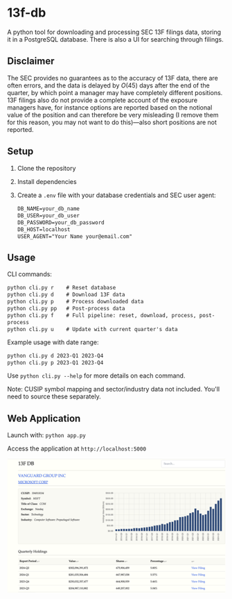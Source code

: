 # 13f-db

A python tool for downloading and processing SEC 13F filings data, storing it in a PostgreSQL database. There is also a UI for searching through filings. 

## Disclaimer

The SEC provides no guarantees as to the accuracy of 13F data, there are often errors, and the data is delayed by $O(45)$ days after the end of the quarter, by which point a manager may have completely different positions. 13F filings also do not provide a complete account of the exposure managers have, for instance options are reported based on the notional value of the position and can therefore be very misleading (I remove them for this reason, you may not want to do this)—also short positions are not reported.


## Setup

1. Clone the repository
2. Install dependencies
3. Create a `.env` file with your database credentials and SEC user agent:

    ```
    DB_NAME=your_db_name
    DB_USER=your_db_user
    DB_PASSWORD=your_db_password
    DB_HOST=localhost
    USER_AGENT="Your Name your@email.com"
    ```

## Usage

CLI commands:

```
python cli.py r    # Reset database
python cli.py d    # Download 13F data
python cli.py p    # Process downloaded data
python cli.py pp   # Post-process data
python cli.py f    # Full pipeline: reset, download, process, post-process
python cli.py u    # Update with current quarter's data
```

Example usage with date range:

```
python cli.py d 2023-Q1 2023-Q4
python cli.py p 2023-Q1 2023-Q4
```

Use `python cli.py --help` for more details on each command.

Note: CUSIP symbol mapping and sector/industry data not included. You'll need to source these separately.

## Web Application

Launch with: `python app.py`

Access the application at `http://localhost:5000`


![Vanguard MSFT Holdings](vanguard-msft.png)

